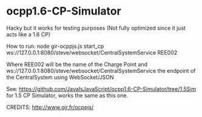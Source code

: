 # ocpp1.6-CP-Simulator
Hacky but it works for testing purposes (Not fully optimized since it just acts like a 1.6 CP)

How to run:
node gir-ocppjs.js start_cp ws://127.0.0.1:8080/steve/websocket/CentralSystemService REE002

Where REE002 will be the name of the Charge Point and ws://127.0.0.1:8080/steve/websocket/CentralSystemService the endpoint of the CentralSystem using WebSocket/JSON

See: https://github.com/JavaIsJavaScript/ocpp1.6-CP-Simulator/tree/1.5Sim for 1.5 CP Simulator, works the same as this one.

CREDITS: http://www.gir.fr/ocppjs/
